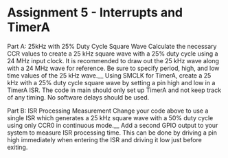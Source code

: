# Assignment 5 - Interrupts and TimerA
Part A: 25kHz with 25% Duty Cycle Square Wave
Calculate the necessary CCR values to create a 25 kHz square wave with a 25% duty cycle
using a 24 MHz input clock. It is recommended to draw out the 25 kHz wave along with a 24
MHz wave for reference. Be sure to specify period, high, and low time values of the 25 kHz wave.__
Using SMCLK for TimerA, create a 25 kHz with a 25% duty cycle square wave by setting a pin
high and low in a TimerA ISR. The code in main should only set up TimerA and not keep track
of any timing. No software delays should be used.

Part B: ISR Processing Measurement
Change your code above to use a single ISR which generates a 25 kHz square wave with a 50%
duty cycle using only CCR0 in continuous mode.__
Add a second GPIO output to your system to measure ISR processing time. This can be done
by driving a pin high immediately when entering the ISR and driving it low just before exiting.
